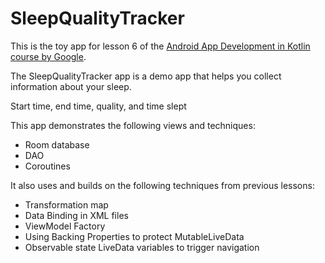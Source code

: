 # SleepQualityTracker

This is the toy app for lesson 6 of the [Android App Development in Kotlin course by Google](https://developer.android.com/courses/kotlin-android-fundamentals/overview).
 
 
The SleepQualityTracker app is a demo app that helps you collect information about your sleep.
 
Start time, end time, quality, and time slept

This app demonstrates the following views and techniques:
* Room database 
* DAO
* Coroutines

It also uses and builds on the following techniques from previous lessons:
* Transformation map
* Data Binding in XML files
* ViewModel Factory
* Using Backing Properties to protect MutableLiveData
* Observable state LiveData variables to trigger navigation
